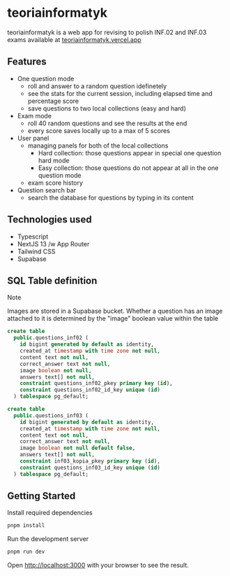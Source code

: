 # teoriainformatyk

teoriainformatyk is a web app for revising to polish INF.02 and INF.03 exams available at [teoriainformatyk.vercel.app](https://teoriainformatyk.vercel.app)

## Features

- One question mode
  - roll and answer to a random question idefinetely
  - see the stats for the current session, including elapsed time and percentage score
  - save questions to two local collections (easy and hard)
- Exam mode
  - roll 40 random questions and see the results at the end
  - every score saves locally up to a max of 5 scores
- User panel
  - managing panels for both of the local collections
    - Hard collection: those questions appear in special one question hard mode
    - Easy collection: those questions do not appear at all in the one question mode
  - exam score history
- Question search bar
  - search the database for questions by typing in its content

## Technologies used

- Typescript
- NextJS 13 /w App Router
- Tailwind CSS
- Supabase

## SQL Table definition

> [!NOTE]
> Images are stored in a Supabase bucket. Whether a question has an image attached to it is determined by the "image" boolean value within the table

```sql
create table
  public.questions_inf02 (
    id bigint generated by default as identity,
    created_at timestamp with time zone not null,
    content text not null,
    correct_answer text not null,
    image boolean not null,
    answers text[] not null,
    constraint questions_inf02_pkey primary key (id),
    constraint questions_inf02_id_key unique (id)
  ) tablespace pg_default;
```

```sql
create table
  public.questions_inf03 (
    id bigint generated by default as identity,
    created_at timestamp with time zone not null,
    content text not null,
    correct_answer text not null,
    image boolean not null default false,
    answers text[] not null,
    constraint inf03_kopia_pkey primary key (id),
    constraint questions_inf03_id_key unique (id)
  ) tablespace pg_default;
```

## Getting Started

Install required dependencies

```bash
pnpm install
```

Run the development server

```bash
pnpm run dev
```

Open [http://localhost:3000](http://localhost:3000) with your browser to see the result.
